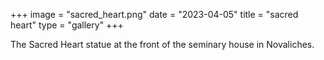 +++
image = "sacred_heart.png"
date = "2023-04-05"
title = "sacred heart"
type = "gallery"
+++

The Sacred Heart statue at the front of the seminary house in Novaliches.